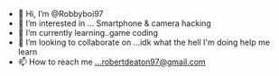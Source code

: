 - 👋 Hi, I’m @Robbyboi97
- 👀 I’m interested in ... Smartphone & camera hacking
- 🌱 I’m currently learning..game coding
- 💞️ I’m looking to collaborate on ...idk what the hell I'm doing help me learn
- 📫 How to reach me ...robertdeaton97@gmail.com

<!---
Robbyboi97/Robbyboi97 is a ✨ special ✨ repository because its `README.md` (this file) appears on your GitHub profile.
You can click the Preview link to take a look at your changes.
--->
